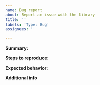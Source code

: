 ```yaml
---
name: Bug report
about: Report an issue with the library
title: ''
labels: 'Type: Bug'
assignees: ''

---
```


**Summary:**
<!-- Please provide a clear and concise description of what the bug is. -->

**Steps to reproduce:**
<!-- What steps do you have to take to reproduce the behavior? -->

**Expected behavior:**
<!-- What was the behaviour you expected when carrying out the above steps? -->

**Additional info**
<!-- Add any other context about the problem here, such as screenshots or system specs. -->
